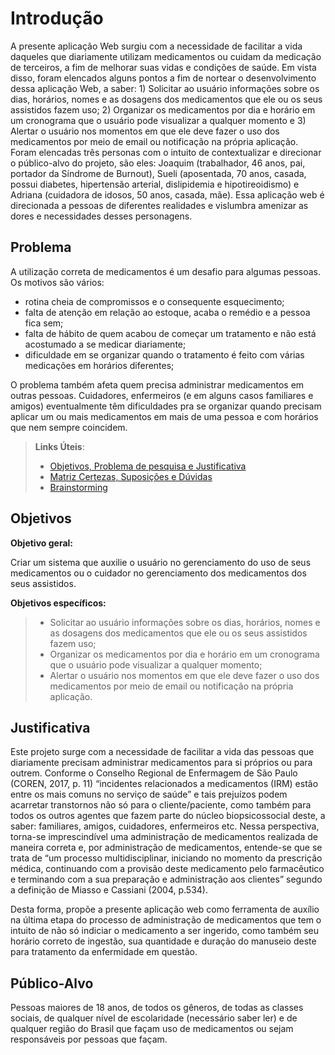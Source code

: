 # Introdução

A presente aplicação Web surgiu com a necessidade de facilitar a vida daqueles que diariamente utilizam medicamentos ou cuidam da medicação de terceiros, a fim de melhorar suas vidas e condições de saúde. Em vista disso, foram elencados alguns pontos a fim de nortear o desenvolvimento dessa aplicação Web, a saber: 1) Solicitar ao usuário informações sobre os dias, horários, nomes e as dosagens dos medicamentos que ele ou os seus assistidos fazem uso; 2) Organizar os medicamentos por dia e horário em um cronograma que o usuário pode visualizar a qualquer momento e 3) Alertar o usuário nos momentos em que ele deve fazer o uso dos medicamentos por meio de email ou notificação na própria aplicação. Foram elencadas três personas com o intuito de contextualizar e direcionar o público-alvo do projeto, são eles: Joaquim (trabalhador, 46 anos, pai, portador da Síndrome de Burnout), Sueli (aposentada, 70 anos, casada, possui diabetes, hipertensão arterial, dislipidemia e hipotireoidismo) e Adriana (cuidadora de idosos, 50 anos, casada, mãe). Essa aplicação web é direcionada a pessoas de diferentes realidades e vislumbra amenizar as dores e necessidades desses personagens.

## Problema
A utilização correta de medicamentos é um desafio para algumas pessoas. Os motivos são vários: 
- rotina cheia de compromissos e o consequente esquecimento; 
- falta de atenção em relação ao estoque, acaba o remédio e a pessoa fica sem;
- falta de hábito de quem acabou de começar um tratamento e não está acostumado a se medicar diariamente; 
- dificuldade em se organizar quando o tratamento é feito com várias medicações em horários diferentes;

O problema também afeta quem precisa administrar medicamentos em outras pessoas. Cuidadores, enfermeiros (e em alguns casos familiares e amigos) eventualmente têm dificuldades pra se organizar quando precisam aplicar um ou mais medicamentos em mais de uma pessoa e com horários que nem sempre coincidem.

> **Links Úteis**:
> - [Objetivos, Problema de pesquisa e Justificativa](https://medium.com/@versioparole/objetivos-problema-de-pesquisa-e-justificativa-c98c8233b9c3)
> - [Matriz Certezas, Suposições e Dúvidas](https://medium.com/educa%C3%A7%C3%A3o-fora-da-caixa/matriz-certezas-suposi%C3%A7%C3%B5es-e-d%C3%BAvidas-fa2263633655)
> - [Brainstorming](https://www.euax.com.br/2018/09/brainstorming/)

## Objetivos

**Objetivo geral:**

Criar um sistema que auxilie o usuário no gerenciamento do uso de seus medicamentos ou o cuidador no gerenciamento dos medicamentos dos seus assistidos.

**Objetivos específicos:**

> - Solicitar ao usuário informações sobre os dias, horários, nomes e as dosagens dos medicamentos que ele ou os seus assistidos fazem uso;
> - Organizar os medicamentos por dia e horário em um cronograma que o usuário pode visualizar a qualquer momento;
> - Alertar o usuário nos momentos em que ele deve fazer o uso dos medicamentos por meio de email ou notificação na própria aplicação.

## Justificativa

Este projeto surge com a necessidade de facilitar a vida das pessoas que diariamente precisam administrar medicamentos para si próprios ou para outrem. Conforme o Conselho Regional de Enfermagem de São Paulo (COREN, 2017, p. 11) “incidentes relacionados a medicamentos (IRM) estão entre os mais comuns no serviço de saúde” e tais prejuízos podem acarretar transtornos não só para o cliente/paciente, como também para todos os outros agentes que fazem parte do núcleo biopsicossocial deste, a saber: familiares, amigos, cuidadores, enfermeiros etc. Nessa perspectiva, torna-se imprescindível uma administração de medicamentos realizada de maneira correta e, por administração de medicamentos, entende-se que se trata de “um processo multidisciplinar, iniciando no momento da prescrição médica, continuando com a provisão deste medicamento pelo farmacêutico e terminando com a sua preparação e administração aos clientes” segundo a definição de Miasso e Cassiani (2004, p.534). 

Desta forma, propõe a presente aplicação web como ferramenta de auxílio na última etapa do processo de administração de medicamentos que tem o intuito de não só indiciar o medicamento a ser ingerido, como também seu horário correto de ingestão, sua quantidade e duração do manuseio deste para tratamento da enfermidade em questão.  

## Público-Alvo

Pessoas maiores de 18 anos, de todos os gêneros, de todas as classes sociais, de qualquer nível de escolaridade (necessário saber ler) e de qualquer região do Brasil que façam uso de medicamentos ou sejam responsáveis por pessoas que façam.
